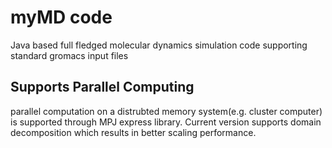 # myMD code

Java based full fledged molecular dynamics simulation code supporting
standard gromacs input files

## Supports Parallel Computing
parallel computation on a distrubted memory system(e.g. cluster computer) is supported through MPJ express library. Current version supports domain decomposition which results in better scaling performance. 

